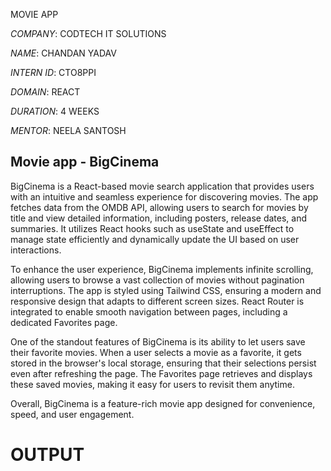  MOVIE APP

*COMPANY*: CODTECH IT SOLUTIONS

*NAME*: CHANDAN YADAV

*INTERN ID*: CTO8PPI

*DOMAIN*: REACT 

*DURATION*: 4 WEEKS

*MENTOR*: NEELA SANTOSH

## Movie app - BigCinema

BigCinema is a React-based movie search application that provides users with an intuitive and seamless experience for discovering movies. The app fetches data from the OMDB API, allowing users to search for movies by title and view detailed information, including posters, release dates, and summaries. It utilizes React hooks such as useState and useEffect to manage state efficiently and dynamically update the UI based on user interactions.

To enhance the user experience, BigCinema implements infinite scrolling, allowing users to browse a vast collection of movies without pagination interruptions. The app is styled using Tailwind CSS, ensuring a modern and responsive design that adapts to different screen sizes. React Router is integrated to enable smooth navigation between pages, including a dedicated Favorites page.

One of the standout features of BigCinema is its ability to let users save their favorite movies. When a user selects a movie as a favorite, it gets stored in the browser's local storage, ensuring that their selections persist even after refreshing the page. The Favorites page retrieves and displays these saved movies, making it easy for users to revisit them anytime.

Overall, BigCinema is a feature-rich movie app designed for convenience, speed, and user engagement.

# OUTPUT
